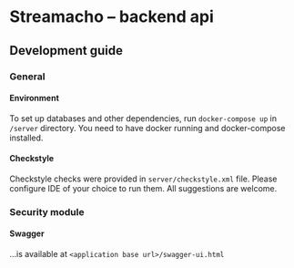 # Streamacho – backend api

## Development guide

### General

#### Environment

To set up databases and other dependencies, run `docker-compose up` in `/server` directory. You need to have docker running and docker-compose installed.

#### Checkstyle

Checkstyle checks were provided in `server/checkstyle.xml` file. Please configure IDE of your choice to run them. All suggestions are welcome.

### Security module

#### Swagger

...is available at `<application base url>/swagger-ui.html`
